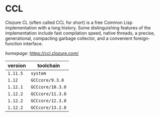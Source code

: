 # CCL

Clozure CL (often called CCL for short) is a free Common Lisp  implementation with a long history. Some distinguishing features of the implementation  include fast compilation speed, native threads, a precise, generational, compacting  garbage collector, and a convenient foreign-function interface.

*homepage*: <https://ccl.clozure.com/>

version | toolchain
--------|----------
``1.11.5`` | ``system``
``1.12`` | ``GCCcore/9.3.0``
``1.12.1`` | ``GCCcore/10.3.0``
``1.12.2`` | ``GCCcore/11.3.0``
``1.12.2`` | ``GCCcore/12.3.0``
``1.12.2`` | ``GCCcore/13.2.0``
